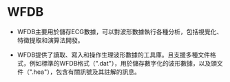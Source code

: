 # WFDB


* WFDB主要用於儲存ECG數據，可以對波形數據執行各種分析，包括視覺化、特徵提取和演算法開發。

* WFDB提供了讀取、寫入和操作生理波形數據的工具庫。且支援多種文件格式，例如標準的WFDB格式（".dat"），用於儲存數字化的波形數據，以及頭文件（".hea"），包含有關訊號及其註解的訊息。


